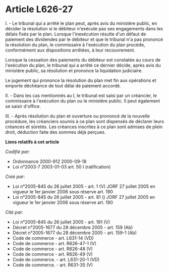 # Article L626-27

I. - Le tribunal qui a arrêté le plan peut, après avis du ministère public, en décider la résolution si le débiteur n'exécute
pas ses engagements dans les délais fixés par le plan. Lorsque l'inexécution résulte d'un défaut de paiement des dividendes
par le débiteur et que le tribunal n'a pas prononcé la résolution du plan, le commissaire à l'exécution du plan procède,
conformément aux dispositions arrêtées, à leur recouvrement.

Lorsque la cessation des paiements du débiteur est constatée au cours de l'exécution du plan, le tribunal qui a arrêté ce
dernier décide, après avis du ministère public, sa résolution et prononce la liquidation judiciaire.

Le jugement qui prononce la résolution du plan met fin aux opérations et emporte déchéance de tout délai de paiement accordé.

II. - Dans les cas mentionnés au I, le tribunal est saisi par un créancier, le commissaire à l'exécution du plan ou le
ministère public. Il peut également se saisir d'office.

III. - Après résolution du plan et ouverture ou prononcé de la nouvelle procédure, les créanciers soumis à ce plan sont
dispensés de déclarer leurs créances et sûretés. Les créances inscrites à ce plan sont admises de plein droit, déduction
faite des sommes déjà perçues.

**Liens relatifs à cet article**

_Codifié par_:

  - Ordonnance 2000-912 2000-09-18
  - Loi n°2003-7 2003-01-03 art. 50 I (ratification)

_Créé par_:

  - Loi n°2005-845 du 26 juillet 2005 - art. 1 (V) JORF 27 juillet 2005 en vigueur le 1er janvier 2006 sous réserve art. 190
  - Loi n°2005-845 du 26 juillet 2005 - art. 81 () JORF 27 juillet 2005 en vigueur le 1er janvier 2006 sous réserve art. 190

_Cité par_:

  - Loi n°2005-845 du 26 juillet 2005 - art. 191 (V)
  - Décret n°2005-1677 du 28 décembre 2005 - art. 159 (Ab)
  - Décret n°2005-1677 du 28 décembre 2005 - art. 159-1 (Ab)
  - Code de commerce - art. L631-14 (VD)
  - Code de commerce - art. R626-47-1 (V)
  - Code de commerce - art. R626-48 (V)
  - Code de commerce - art. R626-49 (V)
  - Code de commerce. - art. L631-20-1 (VD)
  - Code de commerce. - art. R631-35 (V)
